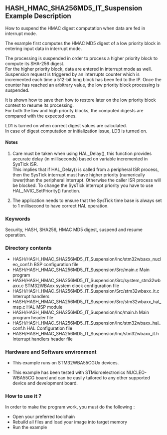 ## <b>HASH_HMAC_SHA256MD5_IT_Suspension Example Description</b>
  
How to suspend the HMAC digest computation when data are fed in interrupt mode.

The example first computes the HMAC MD5 digest of a low priority block in entering
input data in interrupt mode.

The processing is suspended in order to process a higher priority block to
compute its SHA-256 digest.  
For the higher priority block, data are entered in interrupt mode as well.    
Suspension request is triggered by an interrupts counter which is incremented each time
a 512-bit long block has been fed to the IP. Once the counter has reached an arbitrary
value, the low priority block processing is suspended.

It is shown how to save then how to restore later on the low priority block
context to resume its processing.    
For both the low and high priority blocks, the computed digests are compared with
the expected ones.


LD1 is turned on when correct digest values are calculated.  
In case of digest computation or initialization issue, LD3 is turned on. 

#### <b>Notes</b> 
 
 1. Care must be taken when using HAL_Delay(), this function provides accurate delay (in milliseconds)
    based on variable incremented in SysTick ISR.  
	This implies that if HAL_Delay() is called from a peripheral ISR process, then the SysTick interrupt must have higher priority
	(numerically lower)than the peripheral interrupt. 
	Otherwise the caller ISR process will be blocked.
    To change the SysTick interrupt priority you have to use HAL_NVIC_SetPriority() function.

 2. The application needs to ensure that the SysTick time base is always set to 1 millisecond
    to have correct HAL operation.

### <b>Keywords</b>

Security, HASH, SHA256, HMAC MD5 digest, suspend and resume operation.

### <b>Directory contents</b>

  - HASH/HASH_HMAC_SHA256MD5_IT_Suspension/Inc/stm32wbaxx_nucleo_conf.h    BSP configuration file
  - HASH/HASH_HMAC_SHA256MD5_IT_Suspension/Src/main.c                      Main program
  - HASH/HASH_HMAC_SHA256MD5_IT_Suspension/Src/system_stm32wbaxx.c         STM32WBAxx system clock configuration file
  - HASH/HASH_HMAC_SHA256MD5_IT_Suspension/Src/stm32wbaxx_it.c             Interrupt handlers
  - HASH/HASH_HMAC_SHA256MD5_IT_Suspension/Src/stm32wbaxx_hal_msp.c        HAL MSP module
  - HASH/HASH_HMAC_SHA256MD5_IT_Suspension/Inc/main.h                      Main program header file
  - HASH/HASH_HMAC_SHA256MD5_IT_Suspension/Inc/stm32wbaxx_hal_conf.h       HAL Configuration file
  - HASH/HASH_HMAC_SHA256MD5_IT_Suspension/Inc/stm32wbaxx_it.h             Interrupt handlers header file

### <b>Hardware and Software environment</b>

  - This example runs on STM32WBA55CGUx devices.

  - This example has been tested with STMicroelectronics NUCLEO-WBA55CG
    board and can be easily tailored to any other supported device
    and development board.

### <b>How to use it ?</b> 

In order to make the program work, you must do the following :  
 - Open your preferred toolchain   
 - Rebuild all files and load your image into target memory  
 - Run the example   
 